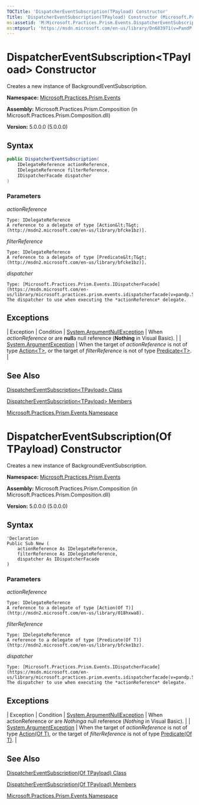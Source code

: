 ```yaml
---
TOCTitle: 'DispatcherEventSubscription(TPayload) Constructor'
Title: 'DispatcherEventSubscription(TPayload) Constructor (Microsoft.Practices.Prism.Events)'
ms:assetid: 'M:Microsoft.Practices.Prism.Events.DispatcherEventSubscription\`1.\#ctor(Microsoft.Practices.Prism.PubSubEvents.IDelegateReference,Microsoft.Practices.Prism.PubSubEvents.IDelegateReference,Microsoft.Practices.Prism.Events.IDispatcherFacade)'
ms:mtpsurl: 'https://msdn.microsoft.com/en-us/library/Dn683971(v=PandP.50)'
---
```


# DispatcherEventSubscription&lt;TPayload&gt; Constructor

Creates a new instance of BackgroundEventSubscription.

**Namespace:** [Microsoft.Practices.Prism.Events](https://msdn.microsoft.com/en-us/library/microsoft.practices.prism.events(v=pandp.50))

**Assembly:** Microsoft.Practices.Prism.Composition (in Microsoft.Practices.Prism.Composition.dll)

**Version:** 5.0.0.0 (5.0.0.0)

## Syntax

```C#
public DispatcherEventSubscription(
	IDelegateReference actionReference,
	IDelegateReference filterReference,
	IDispatcherFacade dispatcher
)
```


### Parameters

*actionReference*

    Type: IDelegateReference
    A reference to a delegate of type [Action&lt;T&gt;(http://msdn2.microsoft.com/en-us/library/bfcke1bz)].

*filterReference*

    Type: IDelegateReference
    A reference to a delegate of type [Predicate&lt;T&gt;(http://msdn2.microsoft.com/en-us/library/bfcke1bz)].

*dispatcher*

    Type: [Microsoft.Practices.Prism.Events.IDispatcherFacade](https://msdn.microsoft.com/en-us/library/microsoft.practices.prism.events.idispatcherfacade(v=pandp.50))
    The dispatcher to use when executing the *actionReference* delegate.

## Exceptions

| Exception | Condition                                                                                                                              | [System.ArgumentNullException](http://msdn2.microsoft.com/en-us/library/27426hcy) | When *actionReference* or are **null**a null reference (**Nothing** in Visual Basic).                                                                                                                                                           |
| [System.ArgumentException](http://msdn2.microsoft.com/en-us/library/3w1b3114) | When the target of *actionReference* is not of type [Action&lt;T&gt;](http://msdn2.microsoft.com/en-us/library/018hxwa8), or the target of *filterReference* is not of type [Predicate&lt;T&gt;](http://msdn2.microsoft.com/en-us/library/bfcke1bz). |

## See Also

[DispatcherEventSubscription&lt;TPayload&gt; Class](https://msdn.microsoft.com/en-us/library/gg431416(v=pandp.50))

[DispatcherEventSubscription&lt;TPayload&gt; Members](https://msdn.microsoft.com/en-us/library/gg430769(v=pandp.50))

[Microsoft.Practices.Prism.Events Namespace](https://msdn.microsoft.com/en-us/library/microsoft.practices.prism.events(v=pandp.50))

# DispatcherEventSubscription(Of TPayload) Constructor

Creates a new instance of BackgroundEventSubscription.

**Namespace:** [Microsoft.Practices.Prism.Events](https://msdn.microsoft.com/en-us/library/microsoft.practices.prism.events(v=pandp.50))

**Assembly:** Microsoft.Practices.Prism.Composition (in Microsoft.Practices.Prism.Composition.dll)

**Version:** 5.0.0.0 (5.0.0.0)

## Syntax

```VB
'Declaration
Public Sub New ( 
	actionReference As IDelegateReference,
	filterReference As IDelegateReference,
	dispatcher As IDispatcherFacade
)
```


### Parameters

*actionReference*

    Type: IDelegateReference
    A reference to a delegate of type [Action(Of T)](http://msdn2.microsoft.com/en-us/library/018hxwa8).

*filterReference*

    Type: IDelegateReference
    A reference to a delegate of type [Predicate(Of T)](http://msdn2.microsoft.com/en-us/library/bfcke1bz).

*dispatcher*

    Type: [Microsoft.Practices.Prism.Events.IDispatcherFacade](https://msdn.microsoft.com/en-us/library/microsoft.practices.prism.events.idispatcherfacade(v=pandp.50))
    The dispatcher to use when executing the *actionReference* delegate.

## Exceptions

| Exception | Condition                                                                                                                              | [System.ArgumentNullException](http://msdn2.microsoft.com/en-us/library/27426hcy) | When actionReference or are *Nothinga* null reference (*Nothing* in Visual Basic).
                                 |
| [System.ArgumentException](http://msdn2.microsoft.com/en-us/library/3w1b3114) | When the target of *actionReference* is not of type [Action(Of T)](http://msdn2.microsoft.com/en-us/library/018hxwa8), or the target of *filterReference* is not of type [Predicate(Of T)](http://msdn2.microsoft.com/en-us/library/bfcke1bz). |

## See Also

[DispatcherEventSubscription(Of TPayload) Class](https://msdn.microsoft.com/en-us/library/gg431416(v=pandp.50))

[DispatcherEventSubscription(Of TPayload) Members](https://msdn.microsoft.com/en-us/library/gg430769(v=pandp.50))

[Microsoft.Practices.Prism.Events Namespace](https://msdn.microsoft.com/en-us/library/microsoft.practices.prism.events(v=pandp.50))